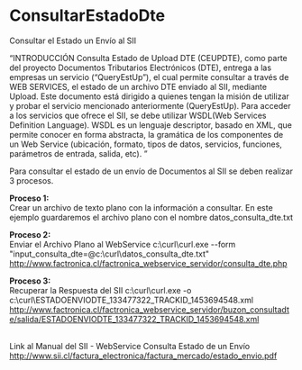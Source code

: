 # ConsultarEstadoDte
Consultar el Estado un Envío al SII

<q>INTRODUCCIÓN
Consulta Estado de Upload DTE (CEUPDTE), como parte del proyecto Documentos
Tributarios Electrónicos (DTE), entrega a las empresas un servicio (“QueryEstUp”), el
cual permite consultar a través de WEB SERVICES, el estado de un archivo DTE
enviado al SII, mediante Upload.
Este documento está dirigido a quienes tengan la misión de utilizar y probar el servicio
mencionado anteriormente (QueryEstUp).
Para acceder a los servicios que ofrece el SII, se debe utilizar WSDL(Web Services
Definition Language).
WSDL es un lenguaje descriptor, basado en XML, que permite conocer en forma
abstracta, la gramática de los componentes de un Web Service (ubicación, formato,
tipos de datos, servicios, funciones, parámetros de entrada, salida, etc).
</q>

Para consultar el estado de un envío de Documentos al SII se deben realizar 3 procesos.

<b>Proceso 1:</b>
<br>Crear un archivo de texto plano con la información a consultar.
En este ejemplo guardaremos el archivo plano con el nombre datos_consulta_dte.txt

<b>Proceso 2:</b>
<br>Enviar el Archivo Plano al WebService
c:\curl\curl.exe --form "input_consulta_dte=@c:\curl\datos_consulta_dte.txt" http://www.factronica.cl/factronica_webservice_servidor/consulta_dte.php

<b>Proceso 3:</b>
<br>Recuperar la Respuesta del SII
c:\curl\curl.exe -o c:\curl\ESTADOENVIODTE_133477322_TRACKID_1453694548.xml http://www.factronica.cl/factronica_webservice_servidor/buzon_consultadte/salida/ESTADOENVIODTE_133477322_TRACKID_1453694548.xml

<br>Link al Manual del SII - WebService Consulta Estado de un Envío
<br>http://www.sii.cl/factura_electronica/factura_mercado/estado_envio.pdf
